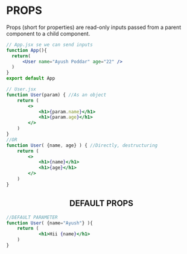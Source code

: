 # PROPS 
Props (short for properties) are read-only inputs passed from a parent component to a child component.

```jsx
// App.jsx se we can send inputs
function App(){
  return(
      <User name="Ayush Poddar" age="22" /> 
  )
}
export default App
```

```jsx
// User.jsx
function User(param) { //As an object
    return (
        <>
            <h1>{param.name}</h1>
            <h1>{param.age}</h1>
        </>
    )
}
//OR
function User( {name, age} ) { //Directly, destructuring
    return (
        <>
            <h1>{name}</h1>
            <h1>{age}</h1>
        </>
    )
}
```

## <center> DEFAULT PROPS
```jsx
//DEFAULT PARAMETER
function User( {name="Ayush"} ){
    return (
            <h1>Hii {name}</h1>
    )
}
```